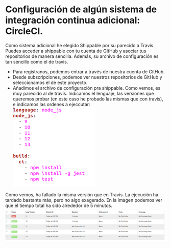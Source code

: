 # Configuración de algún sistema de integración continua adicional: CircleCI.

Como sistema adicional he elegido Shippable por su parecido a Travis. Puedes acceder a shippable con tu cuenta de GItHub y asociar tus repositorios de manera sencilla. Además, su archivo de configuración es tan sencillo como el de travis.

- Para registranos, podemos entrar a través de nuestra cuenta de GitHub.
- Desde subscripciones, podemos ver nuestros repositorios de GitHub y seleccionamos el de este proyecto.
- Añadimos el archivo de configuración pra shippable. Como vemos, es muy parecido al de travis. Indicamos el lenguaje, las versiones que queremos probar (en este caso he probado las mismas que con travis), e indicamos las ordenes a ejeccutar:
![](./imagenes/archivo_shippable.png)

Como vemos, ha fallado la misma versión que en Travis. La ejecución ha tardado bastante más, pero no algo exagerado. En la imagen podemos ver que el tiempo total ha sido alrededor de 5 minutos.
![](./imagenes/shippable.png)

